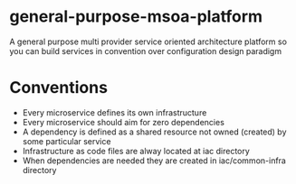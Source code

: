 # general-purpose-msoa-platform
A general purpose multi provider service oriented architecture platform so you can build services in convention over configuration design paradigm 

# Conventions
- Every microservice defines its own infrastructure
- Every microservice should aim for zero dependencies
- A dependency is defined as a shared resource not owned (created) by some particular service
- Infrastructure as code files are alway located at iac directory
- When dependencies are needed they are created in iac/common-infra directory

